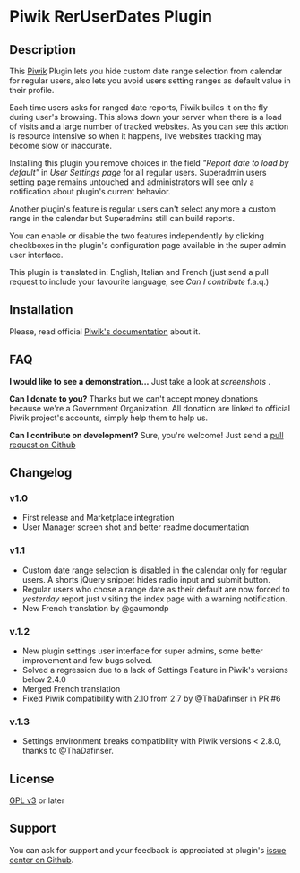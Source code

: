 # Piwik RerUserDates Plugin

## Description

This [Piwik](http://piwik.org) Plugin lets you hide custom date range selection from calendar for regular users,
also lets you avoid users setting ranges as default value in their profile.

Each time users asks for ranged date reports, Piwik builds it on the fly during user's browsing.
This slows down your server when there is a load of visits and a large number of tracked websites.
As you can see this action is resource intensive so when it happens, live websites tracking may become slow or inaccurate.

Installing this plugin you remove choices in the field _"Report date to load by default"_ in _User Settings page_ for all regular users.
Superadmin users setting page remains untouched and administrators will see only a notification about plugin's current behavior.

Another plugin's feature is regular users can't select any more a custom range in the calendar but Superadmins still can build reports.

You can enable or disable the two features independently by clicking checkboxes in the plugin's configuration page available in the super admin user interface.

This plugin is translated in: English, Italian and French (just send a pull request to include your favourite language, see _Can I contribute_ f.a.q.)

## Installation

Please, read official [Piwik's documentation](http://piwik.org/faq/plugins/#faq_21) about it.

## FAQ

__I would like to see a demonstration...__
Just take a look at _screenshots_ .

__Can I donate to you?__
Thanks but we can't accept money donations because we're a Government Organization.
All donation are linked to official Piwik project's accounts, simply help them to help us.

__Can I contribute on development?__
Sure, you're welcome! Just send a [pull request on Github](https://github.com/RegioneER/RerNewSite/issues)

## Changelog

### v1.0

 - First release and Marketplace integration
 - User Manager screen shot and better readme documentation

### v1.1

- Custom date range selection is disabled in the calendar only for regular users. A shorts jQuery snippet hides radio input and submit button.
- Regular users who chose a range date as their default are now forced to _yesterday_ report just visiting the index page with a warning notification.
- New French translation by @gaumondp

### v.1.2

- New plugin settings user interface for super admins, some better improvement and few bugs solved.
- Solved a regression due to a lack of Settings Feature in Piwik's versions below 2.4.0
- Merged French translation 
- Fixed Piwik compatibility with 2.10 from 2.7 by @ThaDafinser in PR #6

### v.1.3

- Settings environment breaks compatibility with Piwik versions < 2.8.0, thanks to @ThaDafinser.

## License

[GPL v3](http://www.gnu.org/licenses/gpl-3.0-standalone.html) or later

## Support

You can ask for support and your feedback is appreciated at plugin's [issue center on Github](https://github.com/RegioneER/RerUserDates/issues).
